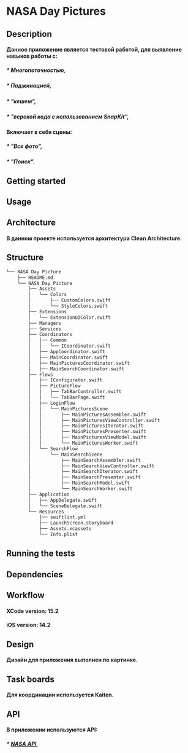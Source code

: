 #  NASA Day Pictures

## Description
#### Данное приложение является тестовой работой, для выявление навыков работы с:
##### * Многопоточностью,
##### * Паджинацией,
##### * "кешем", 
##### * "верской кода с использованием  SnapKit",

#### Включает в себя сцены:
##### * "Все фото",
##### * "Поиск".

## Getting started
#####

## Usage
####

## Architecture
#### В данном проекте используется архитектура Clean Architecture.

## Structure

``` bash
└── NASA Day Picture
    ├── README.md
    └── NASA Day Picture
        ├── Assets
        │   └── Colors
        │       ├── CustomColors.swift
        │       └── StyleColors.swift
        ├── Extensions
        │   └── ExtensionUIColor.swift
        ├── Managers
        ├── Services
        ├── Coordinators
        │   │── Common
        │   │   └── ICoordinator.swift
        │   ├── AppCoordinator.swift
        │   ├── MainCoordinator.swift
        │   ├── MainPicturesCoordinator.swift
        │   ├── MainSearchCoordinator.swift
        ├── Flows
        │   ├── IConfigurator.swift
        │   ├── PictureFlow
        │   │   ├── TabBarController.swift
        │   │   └── TabBarPage.swift
        │   ├── LoginFlow
        │   │   └── MainPicturesScene
        │   │       ├── MainPicturesAssembler.swift
        │   │       ├── MainPicturesViewController.swift
        │   │       ├── MainPicturesIterator.swift
        │   │       ├── MainPicturesPresenter.swift
        │   │       ├── MainPicturesViewModel.swift
        │   │       └── MainPicturesWorker.swift
        │   └── SearchFlow
        │       └── MainSearchScene
        │           ├── MainSearchAssembler.swift
        │           ├── MainSearchViewController.swift
        │           ├── MainSearchIterator.swift
        │           ├── MainSearchPresenter.swift
        │           ├── MainSearchModel.swift
        │           └── MainSearchWorker.swift
        ├── Application
        │   ├── AppDelegate.swift
        │   └── SceneDelegate.swift
        └── Resources
            ├── swiftlint.yml
            ├── LaunchScreen.storyboard
            ├── Assets.xcassets
            └── Info.plist
```

## Running the tests

## Dependencies
####

## Workflow
#### XCode version: 15.2 
#### iOS version: 14.2

## Design
#### Дизайн для приложения выполнен по картинке.

## Task boards
#### Для координации используется Kaiten.

## API
#### В приложении используются API:
##### * [NASA API ](https://api.nasa.gov/) 
